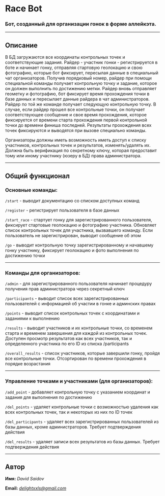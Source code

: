 # Race Bot
### Бот, созданный для организации гонок в форме аллейкэта.
___
## Описание

В БД загружаются все координаты контрольных точек и соответствующие задания.
Райдер - участник гонки - регистрируется в боте и начинает гонку, отправляя
стартовую геолокацию и свою фотографию, которые бот фиксирует, пересылая
данные в специальный чат организаторов. Получив порядковый номер, райдер при
помощи специальной команды получает контрольную точку и задание, которое он 
должен выполнить по достижению метки. Райдер вновь отправляет геометку и 
фотографию, бот фиксирует время прохождения точки в базе данных и пересылает
данные райдера в чат администраторов. Райдер по той же команде получает
следующую контрольную точку. В случае, если райдер прошел все контрольные 
точки, он получает соответствующее сообщение и свое время прохождения, которое
фиксируется от времени старта прохождения первой контрольной точки до 
времени финиша последней. Результаты прохождения всех точек фиксируются и 
выводятся при вызове специально команды. 

Организаторы должны иметь возможность иметь доступ к списку участников,
контрольных точек и результатов, изменять/удалять их. Должна быть верификация
по секретному ключу, которая предоставит тому или иному участнику (юзеру в БД) 
права администратора.
___
## Общий функционал

### Основные команды:

<code>/start</code> - выводит документацию со списком доступных команд

<code>/register</code> - регистрирует пользователя в базе данных

<code>/start_race</code> - стартует гонку для зарегистрированного пользователя,
фиксирует стартовые геолокацию и фотографию участника. Обновляет список
контрольных точек для участника, вызвавшего команду. Если пользователь не
зарегистрирован, выводит сообщение об этом

<code>/go</code> - выводит контрольную точку 
зарегистрированному и начавшему гонку участнику, фиксирует геолокацию и фото 
выполнения по достижению точки

___

### Команды для организаторов:

<code>/admin</code> - для зарегистрированного пользователя начинает процедуру
получения прав администратора через секретный ключ

<code>/participants</code> - выводит список всех зарегистрированных
пользователей с информацией об участии в гонке и админских правах

<code>/points</code> - выводит список контрольных точек с координатами
и заданиями к выполнению

<code>/results</code> - выводит участников и их контрольные точки, со временем
старта и временем завершения для каждой из контрольных точек. Доступен просмотр
результатов как всех участников, так и определенного участника по его ID
из списка /participants

<code>/overall_results</code> - список участников, которые завершили гонку,
пройдя все контрольные точки. Отсортирован по времени прохождения в порядке
возрастания

___

### Управление точками и участниками (для организаторов):

<code>/add_point</code> - добавляет контрольную точку с указанием координат
и задания для выполнения по достижению

<code>/del_points</code> - удаляет контрольные точки с
возможностью удаления как всех контрольных точек, так и некоторых из них по ID
точек

<code>/del_participants</code> - удаляет всех зарегистрированных пользователей
из базы данных, кроме администраторов. Требует подтверждения действия

<code>/del_results</code> - удаляет записи всех результатов из базы данных.
Требует подтверждения действия

___

## Автор

**Имя:** *David Saidov*

**Email:** *delightxxls@gmail.com*